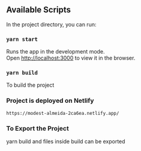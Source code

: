 
## Available Scripts

In the project directory, you can run:

### `yarn start`

Runs the app in the development mode.<br />
Open [http://localhost:3000](http://localhost:3000) to view it in the browser.

### `yarn build`

To build the project

### Project is deployed on Netlify
```https://modest-almeida-2ca6ea.netlify.app/```

### To Export the Project 

yarn build and files inside build can be exported 